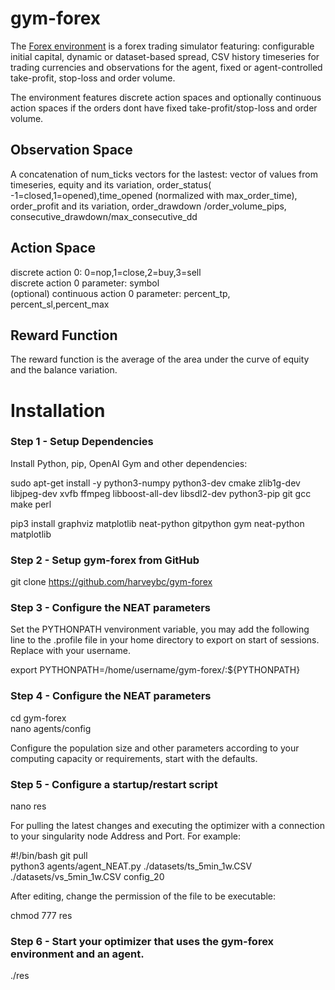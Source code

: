 # gym-forex

The [Forex environment](https://github.com/harveybc/gym-forex) is a forex
trading simulator featuring: configurable initial capital, dynamic or dataset-based spread, CSV history timeseries for trading
currencies and observations for the agent, fixed or agent-controlled take-profit, stop-loss and order volume.

The environment features discrete action spaces and optionally continuous
action spaces if the orders dont have fixed take-profit/stop-loss and order
volume.

## Observation Space

A concatenation of num_ticks vectors for the lastest: 
vector of values from timeseries, equity and its variation, 
order_status( -1=closed,1=opened),time_opened (normalized with
max_order_time), order_profit and its variation, order_drawdown
/order_volume_pips,  consecutive_drawdown/max_consecutive_dd

## Action Space

discrete action 0: 0=nop,1=close,2=buy,3=sell  
discrete action 0 parameter: symbol  
(optional) continuous action 0 parameter: percent_tp, percent_sl,percent_max  

## Reward Function

The reward function is the average of the area under the curve of equity and the 
balance variation.

# Installation
### Step 1 - Setup Dependencies

Install Python, pip,  OpenAI Gym and other dependencies:  

sudo apt-get install -y python3-numpy python3-dev cmake zlib1g-dev libjpeg-dev xvfb ffmpeg libboost-all-dev libsdl2-dev python3-pip git gcc make perl  

pip3 install graphviz matplotlib neat-python gitpython gym neat-python matplotlib

### Step 2 - Setup gym-forex from GitHub

git clone https://github.com/harveybc/gym-forex  

### Step 3 - Configure the NEAT parameters

Set the PYTHONPATH venvironment variable, you may add the following line to the .profile file in your home directory to export on start of sessions. Replace <username> with your username.

export PYTHONPATH=/home/username/gym-forex/:${PYTHONPATH}  
  
### Step 4 - Configure the NEAT parameters

cd gym-forex  
nano agents/config   

Configure the population size and other parameters according to your computing 
capacity or requirements, start with the defaults.  

### Step 5 - Configure a startup/restart script

nano res  

For pulling the latest changes and executing the optimizer with a connection to 
your singularity node Address and Port. For example:  

#!/bin/bash
git pull  
python3 agents/agent_NEAT.py ./datasets/ts_5min_1w.CSV ./datasets/vs_5min_1w.CSV config_20  

After editing, change the permission of the file to be executable:  

chmod 777 res  

### Step 6 - Start your optimizer that uses the gym-forex environment and an agent.

./res   



